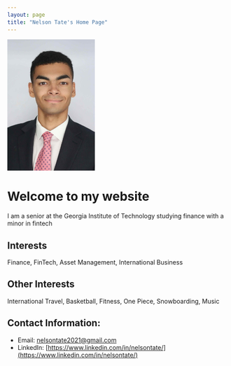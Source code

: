 ```yaml
---
layout: page
title: "Nelson Tate's Home Page"
---
```

<img src="NelsonTatePic.jpeg" atl="Nelson Tate" width="200">

# Welcome to my website
I am a senior at the Georgia Institute of Technology studying finance with a minor in fintech

## Interests
Finance, FinTech, Asset Management, International Business

## Other Interests
International Travel, Basketball, Fitness, One Piece, Snowboarding, Music

## Contact Information:
* Email: [nelsontate2021@gmail.com](nelsontate2021@gmail.com)
* LinkedIn: [https://www.linkedin.com/in/nelsontate/](https://www.linkedin.com/in/nelsontate/)
